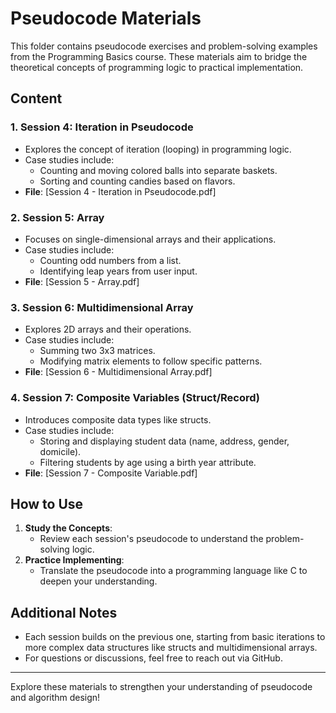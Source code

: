 # Pseudocode Materials

This folder contains pseudocode exercises and problem-solving examples from the Programming Basics course. These materials aim to bridge the theoretical concepts of programming logic to practical implementation.

## Content

### 1. Session 4: Iteration in Pseudocode

-   Explores the concept of iteration (looping) in programming logic.
-   Case studies include:
    -   Counting and moving colored balls into separate baskets.
    -   Sorting and counting candies based on flavors.
-   **File**: [Session 4 - Iteration in Pseudocode.pdf]

### 2. Session 5: Array

-   Focuses on single-dimensional arrays and their applications.
-   Case studies include:
    -   Counting odd numbers from a list.
    -   Identifying leap years from user input.
-   **File**: [Session 5 - Array.pdf]

### 3. Session 6: Multidimensional Array

-   Explores 2D arrays and their operations.
-   Case studies include:
    -   Summing two 3x3 matrices.
    -   Modifying matrix elements to follow specific patterns.
-   **File**: [Session 6 - Multidimensional Array.pdf]

### 4. Session 7: Composite Variables (Struct/Record)

-   Introduces composite data types like structs.
-   Case studies include:
    -   Storing and displaying student data (name, address, gender, domicile).
    -   Filtering students by age using a birth year attribute.
-   **File**: [Session 7 - Composite Variable.pdf]

## How to Use

1. **Study the Concepts**:
    - Review each session's pseudocode to understand the problem-solving logic.
2. **Practice Implementing**:
    - Translate the pseudocode into a programming language like C to deepen your understanding.

## Additional Notes

-   Each session builds on the previous one, starting from basic iterations to more complex data structures like structs and multidimensional arrays.
-   For questions or discussions, feel free to reach out via GitHub.

---

Explore these materials to strengthen your understanding of pseudocode and algorithm design!
